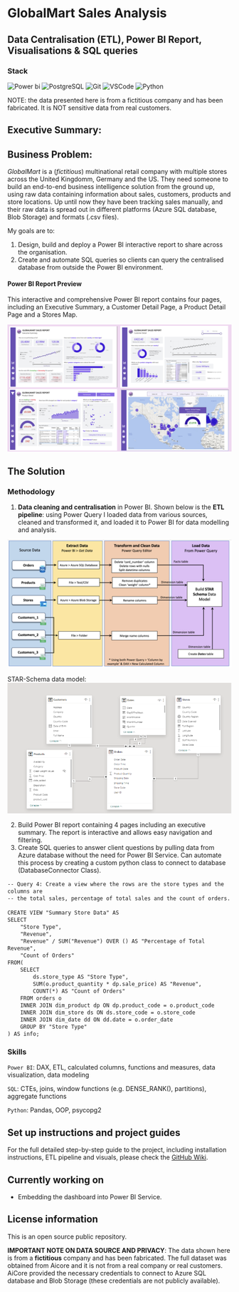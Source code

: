 # GlobalMart Sales Analysis
## Data Centralisation (ETL), Power BI Report, Visualisations & SQL queries

### Stack
![Power bi](https://img.shields.io/badge/power_BI-FF9900?style=for-the-badge&logo=powerbi&logoColor=white) ![PostgreSQL](https://img.shields.io/badge/postgresql-3776AB?style=for-the-badge&logo=postgresql&logoColor=white) ![Git](https://img.shields.io/badge/Git-B1361E?style=for-the-badge&logo=git&logoColor=white) ![VSCode](https://img.shields.io/badge/VSCode-2962FF?style=for-the-badge&logo=visual%20studio&logoColor=white) ![Python](https://img.shields.io/badge/Python-3776AB?style=for-the-badge&logo=python&logoColor=white) 

NOTE: the data presented here is from a fictitious company and has been fabricated. It is NOT sensitive data from real customers.
## Executive Summary:



## Business Problem:

*GlobalMart* is a (*fictitious*) multinational retail company with multiple stores across the United Kingdomm, Germany and the US. They need someone to build an end-to-end business intelligence solution from the ground up, using raw data containing information about sales, customers, products and store locations. Up until now they have been tracking sales manually, and their raw data is spread out in different platforms (Azure SQL database, Blob Storage) and formats (.csv files). 

My goals are to:
1. Design, build and deploy a Power BI interactive report to share across the organisation.
2. Create and automate SQL queries so clients can query the centralised database from outside the Power BI environment.

#### Power BI Report Preview
This interactive and comprehensive Power BI report contains four pages, including an Executive Summary, a Customer Detail Page, a Product Detail Page and a Stores Map.

![alt text](/images-readme/project-preview.png)

## The Solution

### Methodology

1. **Data cleaning and centralisation** in Power BI. Shown below is the **ETL pipeline**: using Power Query I loaded data from various sources, cleaned and transformed it, and loaded it to Power BI for data modelling and analysis.

![alt text](/images-readme/ETL_final.png)

STAR-Schema data model:
![alt text](/images-readme/data_model.png)

2. Build Power BI report containing 4 pages including an executive summary. The report is interactive and allows easy navigation and filtering.
4. Create SQL queries to answer client questions by pulling data from Azure database without the need for Power BI Service. Can automate this process by creating a custom python class to connect to database (DatabaseConnector Class).

```
-- Query 4: Create a view where the rows are the store types and the columns are 
-- the total sales, percentage of total sales and the count of orders.

CREATE VIEW "Summary Store Data" AS
SELECT 
    "Store Type",
    "Revenue",
    "Revenue" / SUM("Revenue") OVER () AS "Percentage of Total Revenue",
    "Count of Orders"
FROM(
    SELECT 
        ds.store_type AS "Store Type",
        SUM(o.product_quantity * dp.sale_price) AS "Revenue", 
        COUNT(*) AS "Count of Orders"
    FROM orders o
    INNER JOIN dim_product dp ON dp.product_code = o.product_code
    INNER JOIN dim_store ds ON ds.store_code = o.store_code
    INNER JOIN dim_date dd ON dd.date = o.order_date
    GROUP BY "Store Type"
) AS info;
```

### Skills

`Power BI`: DAX, ETL, calculated columns, functions and measures, data visualization, data modeling

`SQL`: CTEs, joins, window functions (e.g. DENSE_RANK(), partitions), aggregate functions

`Python`: Pandas, OOP, psycopg2


## Set up instructions and project guides

For the full detailed step-by-step guide to the project, including installation instructions, ETL pipeline and visuals, please check the [GitHub Wiki](https://github.com/selvatica-36/PowerBI-ecommerce-report/wiki).

## Currently working on
- Embedding the dashboard into Power BI Service.

## License information

This is an open source public repository. 

**IMPORTANT NOTE ON DATA SOURCE AND PRIVACY**: The data shown here is from a **fictitious** company and has been fabricated. The full dataset was obtained from Aicore and it is not from a real company or real customers. AiCore provided the necessary credentials to connect to Azure SQL database and Blob Storage (these credentials are not publicly available).





